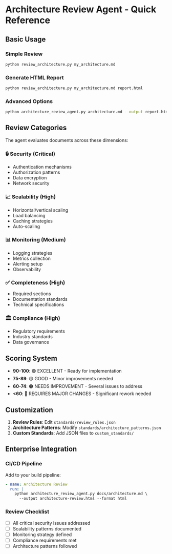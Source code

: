 # Architecture Review Agent - Quick Reference

## Basic Usage

### Simple Review
```bash
python review_architecture.py my_architecture.md
```

### Generate HTML Report
```bash
python review_architecture.py my_architecture.md report.html
```

### Advanced Options
```bash
python architecture_review_agent.py architecture.md --output report.html --format html --standards-dir custom_standards
```

## Review Categories

The agent evaluates documents across these dimensions:

### 🔒 Security (Critical)
- Authentication mechanisms
- Authorization patterns  
- Data encryption
- Network security

### 📈 Scalability (High)
- Horizontal/vertical scaling
- Load balancing
- Caching strategies
- Auto-scaling

### 📊 Monitoring (Medium)
- Logging strategies
- Metrics collection
- Alerting setup
- Observability

### ✅ Completeness (High)
- Required sections
- Documentation standards
- Technical specifications

### 🏛️ Compliance (High)
- Regulatory requirements
- Industry standards
- Data governance

## Scoring System

- **90-100**: 🟢 EXCELLENT - Ready for implementation
- **75-89**: 🟡 GOOD - Minor improvements needed  
- **60-74**: 🟠 NEEDS IMPROVEMENT - Several issues to address
- **<60**: 🔴 REQUIRES MAJOR CHANGES - Significant rework needed

## Customization

1. **Review Rules**: Edit `standards/review_rules.json`
2. **Architecture Patterns**: Modify `standards/architecture_patterns.json` 
3. **Custom Standards**: Add JSON files to `custom_standards/`

## Enterprise Integration

### CI/CD Pipeline
Add to your build pipeline:
```yaml
- name: Architecture Review
  run: |
    python architecture_review_agent.py docs/architecture.md \
      --output architecture-review.html --format html
```

### Review Checklist
- [ ] All critical security issues addressed
- [ ] Scalability patterns documented
- [ ] Monitoring strategy defined
- [ ] Compliance requirements met
- [ ] Architecture patterns followed
